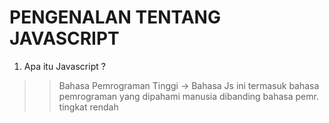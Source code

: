 # PENGENALAN TENTANG JAVASCRIPT

1. Apa itu Javascript ?
  >> Bahasa Pemrograman Tinggi 
     -> Bahasa Js ini termasuk bahasa pemrograman yang dipahami manusia dibanding bahasa pemr. tingkat rendah
